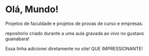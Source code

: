 # Olá, Mundo!
 Projetos de faculdade e projetos de provas de curso e empresas.

 repositorio criado durante a uma aula gravada ao vivo no gustavo guanabara!
 
 Essa linha adicionei diretamente no site! QUE IMPRESSIONANTE!

